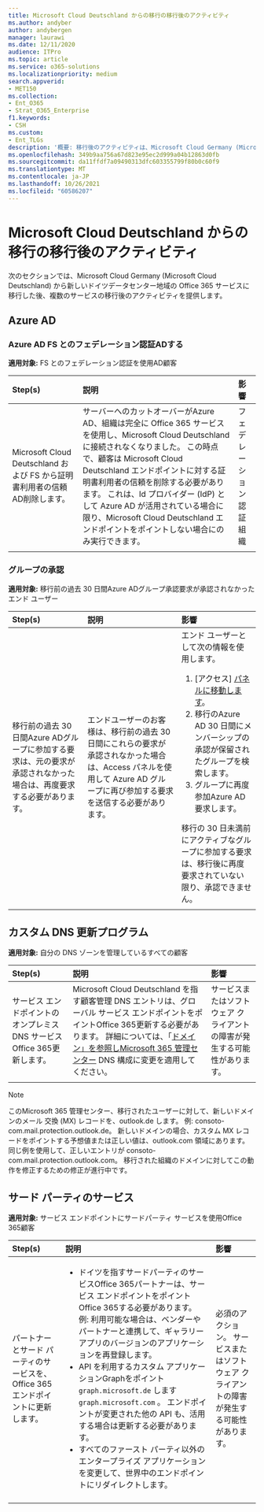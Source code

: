 ```yaml
---
title: Microsoft Cloud Deutschland からの移行の移行後のアクティビティ
ms.author: andyber
author: andybergen
manager: laurawi
ms.date: 12/11/2020
audience: ITPro
ms.topic: article
ms.service: o365-solutions
ms.localizationpriority: medium
search.appverid:
- MET150
ms.collection:
- Ent_O365
- Strat_O365_Enterprise
f1.keywords:
- CSH
ms.custom:
- Ent_TLGs
description: '概要: 移行後のアクティビティは、Microsoft Cloud Germany (Microsoft Cloud Deutschland) から新しいドイツのデータセンター地域Office 365サービスに移行した後です。'
ms.openlocfilehash: 349b9aa756a67d823e95ec2d999a04b12863d0fb
ms.sourcegitcommit: da11ffdf7a09490313dfc603355799f80b0c60f9
ms.translationtype: MT
ms.contentlocale: ja-JP
ms.lasthandoff: 10/26/2021
ms.locfileid: "60586207"
---
```

# <a name="post-migration-activities-for-the-migration-from-microsoft-cloud-deutschland"></a>Microsoft Cloud Deutschland からの移行の移行後のアクティビティ

次のセクションでは、Microsoft Cloud Germany (Microsoft Cloud Deutschland) から新しいドイツデータセンター地域の Office 365 サービスに移行した後、複数のサービスの移行後のアクティビティを提供します。

## <a name="azure-ad"></a>Azure AD
<!-- This AAD Endpoints comparison table could be added to the documentation, not finally decided.
### Azure AD Endpoints
**Applies to:** All customers

After the cut over to Azure AD is complete, the organization is fully using Office 365 services and is no longer connected to Microsoft Cloud Deutschland and the endpoints cannot be used anymore. At this point, the customer needs to ensure that all applications are using the endpoints for the new German datacenter region.
The following table provides an overview about which endpoints will replace the previously used endpoints in Microsoft Cloud Germany (Microsoft Cloud Deutschland). 

|Endpoint in Microsoft Cloud Germany  |Endpoint in the new German datacenter region  |
|:---------|:---------|
|becws.microsoftonline.de<br>provisioningapi.microsoftonline.de |becws.microsoftonline.com<br>provisioningapi.microsoftonline.com |
|adminwebservice.microsoftonline.de |adminwebservice.microsoftonline.com |
|login.microsoftonline.de<br>logincert.microsoftonline.de<br>sts.microsoftonline.de |login.microsoftonline.com<br>login.windows.net<br>logincert.microsoftonline.com<br>accounts.accesscontrol.windows.net |
|enterpriseregistration.microsoftonline.de |enterpriseregistration.windows.net |
|graph.cloudapi.de |graph.windows.net |
|graph.microsoft.de |graph.microsoft.com |
|||
-->

### <a name="azure-ad-federated-authentication-with-ad-fs"></a>Azure AD FS とのフェデレーション認証ADする
**適用対象:** FS とのフェデレーション認証を使用AD顧客

| Step(s) | 説明 | 影響 |
|:-------|:-------|:-------|
| Microsoft Cloud Deutschland および FS から証明書利用者の信頼AD削除します。 | サーバーへのカットオーバーがAzure AD、組織は完全に Office 365 サービスを使用し、Microsoft Cloud Deutschland に接続されなくなりました。 この時点で、顧客は Microsoft Cloud Deutschland エンドポイントに対する証明書利用者の信頼を削除する必要があります。 これは、Id プロバイダー (IdP) として Azure AD が活用されている場合に限り、Microsoft Cloud Deutschland エンドポイントをポイントしない場合にのみ実行できます。 | フェデレーション認証組織 | 
||||

<!--
    Question from ckinder
    The following paragraph is not clear
-->
### <a name="group-approvals"></a>グループの承認
**適用対象:** 移行前の過去 30 日間Azure ADグループ承認要求が承認されなかったエンド ユーザー 

| Step(s) | 説明 | 影響 |
|:-------|:-------|:-------|
| 移行前の過去 30 日間Azure ADグループに参加する要求は、元の要求が承認されなかった場合は、再度要求する必要があります。 | エンドユーザーのお客様は、移行前の過去 30 日間にこれらの要求が承認されなかった場合は、Access パネルを使用して Azure AD グループに再び参加する要求を送信する必要があります。 |  エンド ユーザーとして次の情報を使用します。 <ol><li>[アクセス] [パネルに移動します](https://account.activedirectory.windowsazure.com/r#/joinGroups)。</li><li>移行のAzure AD 30 日間にメンバーシップの承認が保留されたグループを検索します。</li><li>グループに再度参加Azure AD要求します。</li></ol> 移行の 30 日未満前にアクティブなグループに参加する要求は、移行後に再度要求されていない限り、承認できません。 |
||||

## <a name="custom-dns-updates"></a>カスタム DNS 更新プログラム
**適用対象:**  自分の DNS ゾーンを管理しているすべての顧客

| Step(s) | 説明 | 影響 |
|:------|:-------|:-------|
| サービス エンドポイントのオンプレミス DNS サービスOffice 365更新します。 | Microsoft Cloud Deutschland を指す顧客管理 DNS エントリは、グローバル サービス エンドポイントをポイントOffice 365更新する必要があります。 詳細については、「[ドメイン」を参照しMicrosoft 365 管理センター](https://admin.microsoft.com/Adminportal/Home#/Domains) DNS 構成に変更を適用してください。 | サービスまたはソフトウェア クライアントの障害が発生する可能性があります。 |
||||
   > [!NOTE]
   > このMicrosoft 365 管理センター、移行されたユーザーに対して、新しいドメインのメール 交換 (MX) レコードを、outlook.de します。 例: consoto-com.mail.protection.outlook.de。 新しいドメインの場合、カスタム MX レコードをポイントする予想値または正しい値は、outlook.com 領域にあります。 同じ例を使用して、正しいエントリが consoto-com.mail.protection.outlook.com。 移行された組織のドメインに対してこの動作を修正するための修正が進行中です。
   
## <a name="third-party-services"></a>サード パーティのサービス
**適用対象:** サービス エンドポイントにサードパーティ サービスを使用Office 365顧客

| Step(s) | 説明 | 影響 |
|:-------|:-------|:-------|
| パートナーとサード パーティのサービスを、Office 365エンドポイントに更新します。 | <ul><li>ドイツを指すサードパーティのサービスOffice 365パートナーは、サービス エンドポイントをポイントOffice 365する必要があります。 例: 利用可能な場合は、ベンダーやパートナーと連携して、ギャラリー アプリのバージョンのアプリケーションを再登録します。 </li><li>API を利用するカスタム アプリケーションGraphをポイント `graph.microsoft.de` します `graph.microsoft.com` 。 エンドポイントが変更された他の API も、活用する場合は更新する必要があります。 </li><li>すべてのファースト パーティ以外のエンタープライズ アプリケーションを変更して、世界中のエンドポイントにリダイレクトします。 </li></ul>| 必須のアクション。 サービスまたはソフトウェア クライアントの障害が発生する可能性があります。 |
||||
